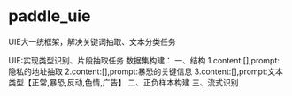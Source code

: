 # paddle_uie
UIE大一统框架，解决关键词抽取、文本分类任务

UIE:实现类型识别、片段抽取任务
数据集构建：
一、结构
1.content:[],prompt:隐私的地址抽取
2.content:[],prompt:暴恐的关键信息
3.content:[],prompt:文本类型【正常,暴恐,反动,色情,广告】
二、正负样本构建
三、流式识别

